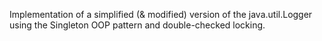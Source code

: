Implementation of a simplified (& modified) version of the java.util.Logger using the Singleton OOP pattern and double-checked locking.
